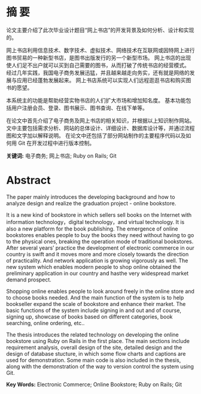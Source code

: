 # **摘  要**

 论文主要介绍了此次毕业设计题目“网上书店”的开发背景及如何分析、设计和实现的。
 
 网上书店利用信息技术、数字技术、虚拟技术、网络技术在互联网或因特网上进行图书贸易的一种新型书店，是图书出版发行的另一个新型市场。
 网上书店的出现使人们足不出户就可以买到自己需要的图书，从而打破了传统书店的经营模式。
 经过几年实践，我国电子商务发展迅猛，并且越来越走向务实，还有就是网络的发展与应用已经蓬勃发展起来。
 网上书店系统可以实现人们远程逛逛书店和购买图书的愿望。

 本系统主的功能是帮助经营实物书店的人们扩大市场和增加知名度。
 基本功能包括用户注册会员、登录、图书展示、图书查询、在线下单等。
 
 在论文中首先介绍了电子商务及网上书店的相关知识，并根据以上知识制作网站。
 文中主要包括需求分析、网站的总体设计、详细设计、数据库设计等，并通过流程图和文字加以解释说明。
 在论文中还包括了部分网站制作的主要程序代码以及如何用 Git 在开发过程中进行版本控制。

 

 **关键词:** 电子商务; 网上书店; Ruby on Rails; Git 

# **Abstract**

 The paper mainly introduces the developing background and how to analyze design and realize the graduation project - online bookstore. 
 
 It is a new kind of bookstore in which sellers sell books on the Internet with information technology，digital technology，and virtual technology. 
 It is also a new platform for the book publishing. 
 The emergence of online bookstores enables people to buy the books they need without having to go to the physical ones, breaking the operation mode of traditional bookstores.
 After several years’ practice the development of electronic commerce in our country is swift and it moves more and more closely towards the direction of practicality. 
 And network application is growing vigorously as well. 
 The new system which enables modern people to shop online obtained the preliminary application in our country and hasthe very widespread market demand prospect. 
 
 Shopping online enables people to look around freely in the online store and to choose books needed. 
 And the main function of the system is to help bookseller expand the scale of bookstore and enhance their market. 
 The basic functions of the system include signing in and out and of course, signing up, showcase of books based on different categories, book searching, online ordering, etc.. 

 The thesis introduces the related technology on developing the online bookstore using Ruby on Rails in the first place.
 The main sections include requirement analysis, overall design of the site, detailed design and the design of database stucture, in which some flow charts and captions are used for demonstration.
 Some main code is also included in the thesis, along with the demonstration of the way to version control the system using Git.


 **Key Words:** Electronic Commerce; Online Bookstore; Ruby on Rails; Git 